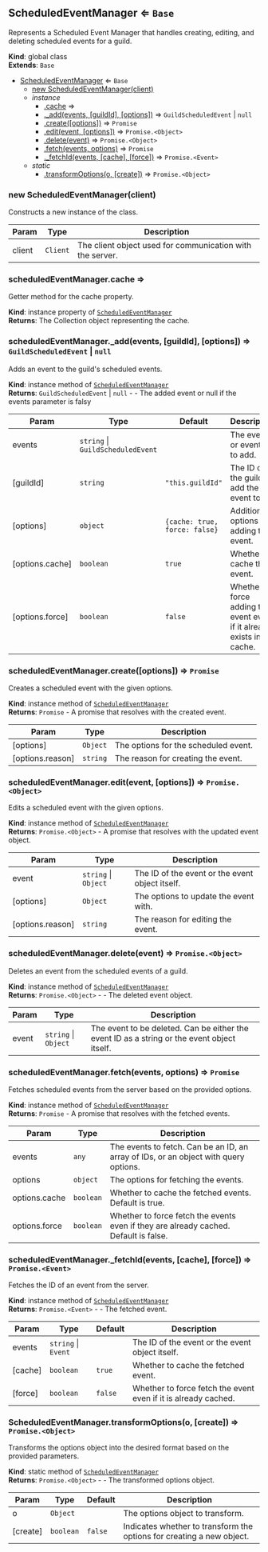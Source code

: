 <a name="ScheduledEventManager"></a>

## ScheduledEventManager ⇐ <code>Base</code>
Represents a Scheduled Event Manager that handles creating, editing, and deleting scheduled events for a guild.

**Kind**: global class  
**Extends**: <code>Base</code>  

* [ScheduledEventManager](#ScheduledEventManager) ⇐ <code>Base</code>
    * [new ScheduledEventManager(client)](#new_ScheduledEventManager_new)
    * _instance_
        * [.cache](#ScheduledEventManager+cache) ⇒
        * [._add(events, [guildId], [options])](#ScheduledEventManager+_add) ⇒ <code>GuildScheduledEvent</code> \| <code>null</code>
        * [.create([options])](#ScheduledEventManager+create) ⇒ <code>Promise</code>
        * [.edit(event, [options])](#ScheduledEventManager+edit) ⇒ <code>Promise.&lt;Object&gt;</code>
        * [.delete(event)](#ScheduledEventManager+delete) ⇒ <code>Promise.&lt;Object&gt;</code>
        * [.fetch(events, options)](#ScheduledEventManager+fetch) ⇒ <code>Promise</code>
        * [._fetchId(events, [cache], [force])](#ScheduledEventManager+_fetchId) ⇒ <code>Promise.&lt;Event&gt;</code>
    * _static_
        * [.transformOptions(o, [create])](#ScheduledEventManager.transformOptions) ⇒ <code>Promise.&lt;Object&gt;</code>

<a name="new_ScheduledEventManager_new"></a>

### new ScheduledEventManager(client)
Constructs a new instance of the class.


| Param | Type | Description |
| --- | --- | --- |
| client | <code>Client</code> | The client object used for communication with the server. |

<a name="ScheduledEventManager+cache"></a>

### scheduledEventManager.cache ⇒
Getter method for the cache property.

**Kind**: instance property of [<code>ScheduledEventManager</code>](#ScheduledEventManager)  
**Returns**: The Collection object representing the cache.  
<a name="ScheduledEventManager+_add"></a>

### scheduledEventManager.\_add(events, [guildId], [options]) ⇒ <code>GuildScheduledEvent</code> \| <code>null</code>
Adds an event to the guild's scheduled events.

**Kind**: instance method of [<code>ScheduledEventManager</code>](#ScheduledEventManager)  
**Returns**: <code>GuildScheduledEvent</code> \| <code>null</code> - - The added event or null if the events parameter is falsy  

| Param | Type | Default | Description |
| --- | --- | --- | --- |
| events | <code>string</code> \| <code>GuildScheduledEvent</code> |  | The event or event ID to add. |
| [guildId] | <code>string</code> | <code>&quot;this.guildId&quot;</code> | The ID of the guild to add the event to. |
| [options] | <code>object</code> | <code>{cache: true, force: false}</code> | Additional options for adding the event. |
| [options.cache] | <code>boolean</code> | <code>true</code> | Whether to cache the event. |
| [options.force] | <code>boolean</code> | <code>false</code> | Whether to force adding the event even if it already exists in the cache. |

<a name="ScheduledEventManager+create"></a>

### scheduledEventManager.create([options]) ⇒ <code>Promise</code>
Creates a scheduled event with the given options.

**Kind**: instance method of [<code>ScheduledEventManager</code>](#ScheduledEventManager)  
**Returns**: <code>Promise</code> - A promise that resolves with the created event.  

| Param | Type | Description |
| --- | --- | --- |
| [options] | <code>Object</code> | The options for the scheduled event. |
| [options.reason] | <code>string</code> | The reason for creating the event. |

<a name="ScheduledEventManager+edit"></a>

### scheduledEventManager.edit(event, [options]) ⇒ <code>Promise.&lt;Object&gt;</code>
Edits a scheduled event with the given options.

**Kind**: instance method of [<code>ScheduledEventManager</code>](#ScheduledEventManager)  
**Returns**: <code>Promise.&lt;Object&gt;</code> - A promise that resolves with the updated event object.  

| Param | Type | Description |
| --- | --- | --- |
| event | <code>string</code> \| <code>Object</code> | The ID of the event or the event object itself. |
| [options] | <code>Object</code> | The options to update the event with. |
| [options.reason] | <code>string</code> | The reason for editing the event. |

<a name="ScheduledEventManager+delete"></a>

### scheduledEventManager.delete(event) ⇒ <code>Promise.&lt;Object&gt;</code>
Deletes an event from the scheduled events of a guild.

**Kind**: instance method of [<code>ScheduledEventManager</code>](#ScheduledEventManager)  
**Returns**: <code>Promise.&lt;Object&gt;</code> - - The deleted event object.  

| Param | Type | Description |
| --- | --- | --- |
| event | <code>string</code> \| <code>Object</code> | The event to be deleted. Can be either the event ID as a string or the event object itself. |

<a name="ScheduledEventManager+fetch"></a>

### scheduledEventManager.fetch(events, options) ⇒ <code>Promise</code>
Fetches scheduled events from the server based on the provided options.

**Kind**: instance method of [<code>ScheduledEventManager</code>](#ScheduledEventManager)  
**Returns**: <code>Promise</code> - A promise that resolves with the fetched events.  

| Param | Type | Description |
| --- | --- | --- |
| events | <code>any</code> | The events to fetch. Can be an ID, an array of IDs, or an object with query options. |
| options | <code>object</code> | The options for fetching the events. |
| options.cache | <code>boolean</code> | Whether to cache the fetched events. Default is true. |
| options.force | <code>boolean</code> | Whether to force fetch the events even if they are already cached. Default is false. |

<a name="ScheduledEventManager+_fetchId"></a>

### scheduledEventManager.\_fetchId(events, [cache], [force]) ⇒ <code>Promise.&lt;Event&gt;</code>
Fetches the ID of an event from the server.

**Kind**: instance method of [<code>ScheduledEventManager</code>](#ScheduledEventManager)  
**Returns**: <code>Promise.&lt;Event&gt;</code> - - The fetched event.  

| Param | Type | Default | Description |
| --- | --- | --- | --- |
| events | <code>string</code> \| <code>Event</code> |  | The ID of the event or the event object itself. |
| [cache] | <code>boolean</code> | <code>true</code> | Whether to cache the fetched event. |
| [force] | <code>boolean</code> | <code>false</code> | Whether to force fetch the event even if it is already cached. |

<a name="ScheduledEventManager.transformOptions"></a>

### ScheduledEventManager.transformOptions(o, [create]) ⇒ <code>Promise.&lt;Object&gt;</code>
Transforms the options object into the desired format based on the provided parameters.

**Kind**: static method of [<code>ScheduledEventManager</code>](#ScheduledEventManager)  
**Returns**: <code>Promise.&lt;Object&gt;</code> - - The transformed options object.  

| Param | Type | Default | Description |
| --- | --- | --- | --- |
| o | <code>Object</code> |  | The options object to transform. |
| [create] | <code>boolean</code> | <code>false</code> | Indicates whether to transform the options for creating a new object. |

